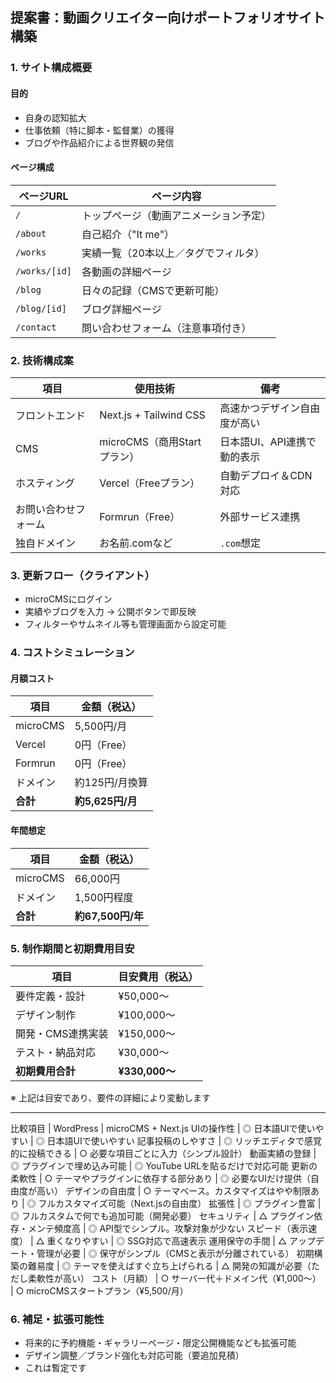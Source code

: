 ## 提案書：動画クリエイター向けポートフォリオサイト構築

### 1. サイト構成概要

#### 目的
- 自身の認知拡大
- 仕事依頼（特に脚本・監督業）の獲得
- ブログや作品紹介による世界観の発信

#### ページ構成
| ページURL        | ページ内容                                  |
|------------------|---------------------------------------------|
| `/`              | トップページ（動画アニメーション予定）     |
| `/about`         | 自己紹介（"It me"）                        |
| `/works`         | 実績一覧（20本以上／タグでフィルタ）        |
| `/works/[id]`    | 各動画の詳細ページ                          |
| `/blog`          | 日々の記録（CMSで更新可能）                |
| `/blog/[id]`     | ブログ詳細ページ                            |
| `/contact`       | 問い合わせフォーム（注意事項付き）         |


### 2. 技術構成案

| 項目              | 使用技術                          | 備考                             |
|-------------------|-----------------------------------|----------------------------------|
| フロントエンド     | Next.js + Tailwind CSS            | 高速かつデザイン自由度が高い     |
| CMS              | microCMS（商用Startプラン）     | 日本語UI、API連携で動的表示       |
| ホスティング       | Vercel（Freeプラン）              | 自動デプロイ＆CDN対応              |
| お問い合わせフォーム | Formrun（Free）                   | 外部サービス連携                  |
| 独自ドメイン       | お名前.comなど                    | `.com`想定                       |


### 3. 更新フロー（クライアント）

- microCMSにログイン
- 実績やブログを入力 → 公開ボタンで即反映
- フィルターやサムネイル等も管理画面から設定可能


### 4. コストシミュレーション

#### 月額コスト
| 項目        | 金額（税込）   |
|-------------|----------------|
| microCMS    | 5,500円/月     |
| Vercel      | 0円（Free）    |
| Formrun     | 0円（Free）    |
| ドメイン     | 約125円/月換算 |
| **合計**     | **約5,625円/月** |

#### 年間想定
| 項目        | 金額（税込）       |
|-------------|--------------------|
| microCMS    | 66,000円           |
| ドメイン     | 1,500円程度        |
| **合計**     | **約67,500円/年** |


### 5. 制作期間と初期費用目安

| 項目              | 目安費用（税込）     |
|-------------------|----------------------|
| 要件定義・設計     | ¥50,000〜            |
| デザイン制作       | ¥100,000〜           |
| 開発・CMS連携実装  | ¥150,000〜           |
| テスト・納品対応   | ¥30,000〜            |
| **初期費用合計**   | **¥330,000〜**       |

※ 上記は目安であり、要件の詳細により変動します

---
比較項目 | WordPress | microCMS + Next.js
UIの操作性 | ◎ 日本語UIで使いやすい | ◎ 日本語UIで使いやすい
記事投稿のしやすさ | ◎ リッチエディタで感覚的に投稿できる | ○ 必要な項目ごとに入力（シンプル設計）
動画実績の登録 | ◎ プラグインで埋め込み可能 | ◎ YouTube URLを貼るだけで対応可能
更新の柔軟性 | ○ テーマやプラグインに依存する部分あり | ◎ 必要なUIだけ提供（自由度が高い）
デザインの自由度 | ○ テーマベース。カスタマイズはやや制限あり | ◎ フルカスタマイズ可能（Next.jsの自由度）
拡張性 | ◎ プラグイン豊富 | ◎ フルカスタムで何でも追加可能（開発必要）
セキュリティ | △ プラグイン依存・メンテ頻度高 | ◎ API型でシンプル。攻撃対象が少ない
スピード（表示速度） | △ 重くなりやすい | ◎ SSG対応で高速表示
運用保守の手間 | △ アップデート・管理が必要 | ◎ 保守がシンプル（CMSと表示が分離されている）
初期構築の難易度 | ◎ テーマを使えばすぐ立ち上げられる | △ 開発の知識が必要（ただし柔軟性が高い）
コスト（月額） | ○ サーバー代＋ドメイン代（¥1,000〜） | ○ microCMSスタートプラン（¥5,500/月）


### 6. 補足・拡張可能性
- 将来的に予約機能・ギャラリーページ・限定公開機能なども拡張可能
- デザイン調整／ブランド強化も対応可能（要追加見積）
- これは暫定です

